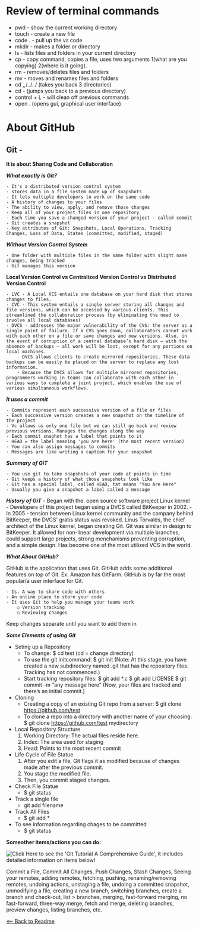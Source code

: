 # Review of terminal commands
- pwd - show the current working directory
- touch - create a new file 
- code . - pull up the vs code
- mkdir - makes a folder or directory
- ls - lists files and folders in your current directory
- cp - copy command, copies a file, uses two arguments 1(what are you copying) 2(where is it going).
- rm - removes/deletes files and folders
- mv - moves and renames files and folders
- cd ,,/../../ (takes you back 3 directories)
- cd - (jumps you back to a previous directory)
- control + L - will clean off previous commands
- open . (opens gui, graphical user interface)


# About GitHub

## Git -

**It is about Sharing Code and Collaboration**

***What exactly is Git?***

	- It's a distributed version control system
	- stores data in a file system made up of snapshots
	- It lets multiple developers to work on the same code
	- A history of changes to your files
	- The ability to view, apply, and remove those changes
	- Keep all of your project files in one repository
	- Each time you save a changed version of your project - called commit - Git creates a snapshot
	- Key attributes of Git: Snapshots, Local Operations, Tracking Changes, Loss of Data, States (committed, modified, staged)

***Without Version Control System*** 

	- One folder with multiple files in the same folder with slight name changes, being tracked
	- Git manages this version

**Local Version Control vs Centralized Version Control vs Distributed Version Control**

	- LVC - A Local VCS entails one database on your hard disk that stores changes to files.
	- CVC - This system entails a single server storing all changes and file versions, which can be accessed by various clients. This streamlined the collaboration process (by eliminating the need to involve all local databases)
	- DVCS - addresses the major vulnerability of the CVS: the server as a single point of failure. If a CVS goes down, collaborators cannot work with each other on a file or save changes and new versions. Also, in the event of corruption of a central database’s hard disk — with the absence of backups — all work will be lost, except for any portions on local machines.
		- DVCS allows clients to create mirrored repositories. These data backups can be easily be placed on the server to replace any lost information.
		- Because the DVCS allows for multiple mirrored repositories, programmers working in teams can collaborate with each other in various ways to complete a joint project, which enables the use of various simultaneous workflows.


***It uses a commit***

	- Commits represent each successive version of a file or files
	- Each successive version creates a new snapshot on the timeline of the project
	- Vc allows us only one file but we can still go back and review previous versions. Manages the changes along the way
	- Each commit snaphot has a label that points to it
	- HEAD = the label meaning 'you are here' (the most recent version)
	- You can also assign messages to commits
	- Messages are like writing a caption for your snapshot

***Summary of GiT***

	- You use git to take snapshots of your code at points in time
	- Git keeps a history of what those snapshots look like
	- Git has a special label, called HEAD, tat means "You Are Here"
	- Usually you give a snapshot a label called a message
	
***History of GiT***
	- Began with the. open source software project Linux kernel
	- Developers of this project began using a DVCS called BitKeeper in 2002.
	- In 2005 - tension between Linux kernel community and the company behind BitKeeper, the DVCS' gratis status was revoked. Linus Torvalds, the chief architect of the Linux kernel, began creating Git. Git was similar in design to BitKeeper. It allowed for non-linear development via multiple branches, could support large projects, strong menchanisms preventing corruption, and a simple design. Has become one of the most utilized VCS in the world.
	

***What About GitHub?***

GitHub is the application that uses Git. GitHub adds some additional features on top of Git. Ex. Amazon has GitFarm. GitHub is by far the most popular/a user interface for Git. 

	- Is. A way to share code with others
	- An online place to store your code
	- It uses Git to help you manage your teams work
		○ Version tracking
		○ Reviewing changes
Keep changes separate until you want to add them in

***Some Elements of using Git***

- Seting up a Repository
	- To change: $ cd test (cd = change directory)
	- To use the git initcommand: $ git init (Note: At this stage, you have created a new subdirectory named .git that has the repository files. Tracking has not commenced.)
	- Start tracking repository files: $ git add *.c $ git add LICENSE $ git commit -m “any message here” (Now, your files are tracked and there’s an initial commit.)
- Cloning
	- Creating a copy of an existing Git repo from a server: $ git clone https://github.com/test
	- To clone a repo into a directory with another name of your choosing: $ git clone https://github.com/test mydirectory
- Local Repository Structure
	1. Working Directory: The actual files reside here.
	2. Index: The area used for staging
	3. Head: Points to the most recent commit
- Life Cycle of File Statue
	1. After you edit a file, Git flags it as modified because of changes made after the previous commit.
	2. You stage the modified file.
	3. Then, you commit staged changes.
- Check File Statue
	- $ git status
- Track a single file
	- git add filename
- Track All Files
	- $ git add *
- To see information regarding chages to be committed
	- $ git status
	
**Someother items/actions you can do:**

![Click Here to see the 'Git Tutorial A Comprehensive Guide', it includes detailed information on items below!](https://blog.udemy.com/git-tutorial-a-comprehensive-guide/)

Commit a File, Commit All Changes, Push Changes, Stash Changes, Seeing your remotes, adding remotes, fetching, pushing, renaming/removing remotes, undoing actions, unstaging a file, undoing a committed snapshot, unmodifying a file, creating a new branch, switching branches, create a branch and check-out, list > branches, merging, fast-forward merging, no fast-forward, three-way merge, fetch and merge, deleting branches, preview changes, listing branches, etc.
	

[<== Back to Readme](README.md)

